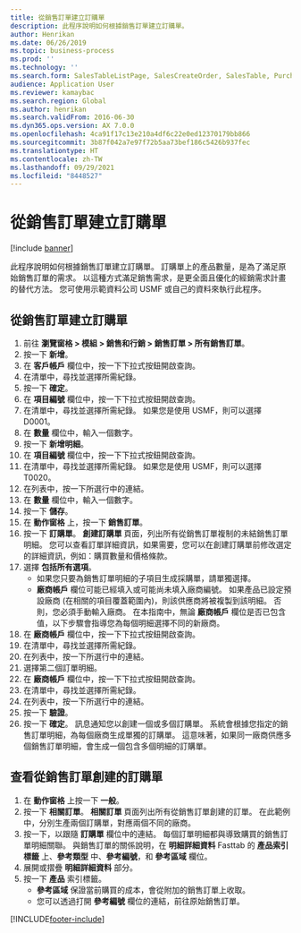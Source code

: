```yaml
---
title: 從銷售訂單建立訂購單
description: 此程序說明如何根據銷售訂單建立訂購單。
author: Henrikan
ms.date: 06/26/2019
ms.topic: business-process
ms.prod: ''
ms.technology: ''
ms.search.form: SalesTableListPage, SalesCreateOrder, SalesTable, PurchCreateFromSalesOrder, VendAccountItemLookup, SalesTableReferences, PurchTable, PurchTablePart
audience: Application User
ms.reviewer: kamaybac
ms.search.region: Global
ms.author: henrikan
ms.search.validFrom: 2016-06-30
ms.dyn365.ops.version: AX 7.0.0
ms.openlocfilehash: 4ca91f17c13e210a4df6c22e0ed12370179bb866
ms.sourcegitcommit: 3b87f042a7e97f72b5aa73bef186c5426b937fec
ms.translationtype: HT
ms.contentlocale: zh-TW
ms.lasthandoff: 09/29/2021
ms.locfileid: "8448527"
---
```

# <a name="create-a-purchase-order-from-a-sales-order"></a>從銷售訂單建立訂購單

[!include [banner](../../includes/banner.md)]

此程序說明如何根據銷售訂單建立訂購單。 訂購單上的產品數量，是為了滿足原始銷售訂單的需求。 以這種方式滿足銷售需求，是更全面且優化的經銷需求計畫的替代方法。 您可使用示範資料公司 USMF 或自己的資料來執行此程序。


## <a name="create-a-purchase-order-from-a-sales-order"></a>從銷售訂單建立訂購單
1. 前往 **瀏覽窗格 > 模組 > 銷售和行銷 > 銷售訂單 > 所有銷售訂單**。
2. 按一下 **新增**。
3. 在 **客戶帳戶** 欄位中，按一下下拉式按鈕開啟查詢。
4. 在清單中，尋找並選擇所需紀錄。
5. 按一下 **確定**。
6. 在 **項目編號** 欄位中，按一下下拉式按鈕開啟查詢。
7. 在清單中，尋找並選擇所需紀錄。 如果您是使用 USMF，則可以選擇 D0001。  
8. 在 **數量** 欄位中，輸入一個數字。
9. 按一下 **新增明細**。
10. 在 **項目編號** 欄位中，按一下下拉式按鈕開啟查詢。
11. 在清單中，尋找並選擇所需紀錄。 如果您是使用 USMF，則可以選擇 T0020。  
12. 在列表中，按一下所選行中的連結。
13. 在 **數量** 欄位中，輸入一個數字。
14. 按一下 **儲存**。
15. 在 **動作窗格** 上，按一下 **銷售訂單**。
16. 按一下 **訂購單**。 **創建訂購單** 頁面，列出所有從銷售訂單複制的未結銷售訂單明細。 您可以查看訂單詳細資訊，如果需要，您可以在創建訂購單前修改選定的詳細資訊，例如：購買數量和價格條款。 
17. 選擇 **包括所有選項**。
    - 如果您只要為銷售訂單明細的子項目生成採購單，請單獨選擇。  
    - **廠商帳戶** 欄位可能已經填入或可能尚未填入廠商編號。 如果產品已設定預設廠商 (在相關的項目覆蓋範圍內)，則該供應商將被複製到該明細。 否則，您必須手動輸入廠商。  在本指南中，無論 **廠商帳戶** 欄位是否已包含值，以下步驟會指導您為每個明細選擇不同的新廠商。  
18. 在 **廠商帳戶** 欄位中，按一下下拉式按鈕開啟查詢。
19. 在清單中，尋找並選擇所需紀錄。
20. 在列表中，按一下所選行中的連結。
21. 選擇第二個訂單明細。
22. 在 **廠商帳戶** 欄位中，按一下下拉式按鈕開啟查詢。
23. 在清單中，尋找並選擇所需紀錄。
24. 在列表中，按一下所選行中的連結。
25. 按一下 **驗證**。
26. 按一下 **確定**。 訊息通知您以創建一個或多個訂購單。 系統會根據您指定的銷售訂單明細，為每個廠商生成單獨的訂購單。 這意味著，如果同一廠商供應多個銷售訂單明細，會生成一個包含多個明細的訂購單。  

## <a name="review-purchase-orders-created-from-sales-orders"></a>查看從銷售訂單創建的訂購單
1. 在 **動作窗格** 上按一下 **一般**。
2. 按一下 **相關訂單**。 **相關訂單** 頁面列出所有從銷售訂單創建的訂單。 在此範例中，分別生產兩個訂購單，對應兩個不同的廠商。 
3. 按一下，以跟隨 **訂購單** 欄位中的連結。 每個訂單明細都與導致購買的銷售訂單明細關聯。 與銷售訂單的關係說明，在 **明細詳細資料** Fasttab 的 **產品索引標籤** 上、**參考類型** 中、**參考編號**，和 **參考區域** 欄位。  
4. 展開或摺疊 **明細詳細資料** 部分。
5. 按一下 **產品** 索引標籤。
    - **參考區域** 保證當前購買的成本，會從附加的銷售訂單上收取。  
    - 您可以透過打開 **參考編號** 欄位的連結，前往原始銷售訂單。  



[!INCLUDE[footer-include](../../../includes/footer-banner.md)]
